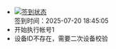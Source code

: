 - [![签到状态](https://github.com/li5bo5/Cloud189-Actions/actions/workflows/main.yml/badge.svg?branch=main)](https://github.com/li5bo5/Cloud189-Actions/actions/workflows/main.yml) <br> 签到时间：2025-07-20 18:45:05
- 开始执行帐号1
- 设备ID不存在，需要二次设备校验
